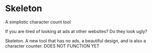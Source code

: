# Skeleton
A simplistic character count tool

If you are tired of looking at ads at other websites? Do they look ugly?
                                                                    
Skeleton. A new tool that has no ads, a beautiful design, and is also a character counter.
DOES NOT FUNCTION YET
